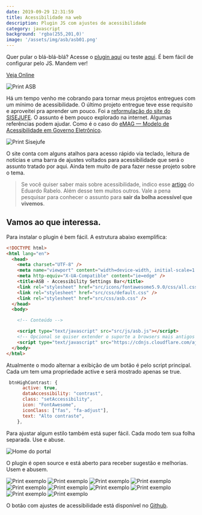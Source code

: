 ```yaml
---
date: 2019-09-29 12:31:59
title: Acessibilidade na web
description: Plugin JS com ajustes de acessibilidade
category: javascript
background: 'rgba(255,201,0)'
image: '/assets/img/asb/asb01.png'
---
```


Quer pular o blá-blá-blá? Acesse o [plugin aqui](https://github.com/brenonovelli/Accessibility-Settings-Bar) ou teste [aqui](https://accessibility-settings-bar.netlify.app/). É bem fácil de configurar pelo JS. Mandem ver!

[Veja Online](https://breno.com.br/asb)

![Print ASB](/assets/img/asb/asb01.png)

Há um tempo venho me cobrando para tornar meus projetos entregues com um mínimo de acessibilidade. O último projeto entregue teve esse requisito e aproveitei pra aprender um pouco. Foi a [reformulação do site do SISEJUFE](http://www.breno.com.br/sisejufe). O assunto é bem pouco explorado na internet. Algumas referências podem ajudar. Como é o caso do [eMAG — Modelo de Acessibilidade em Governo Eletrônico](http://emag.governoeletronico.gov.br/).

![Print Sisejufe](/assets/img/asb/asb02.png)

O site conta com alguns atalhos para acesso rápido via teclado, leitura de notícias e uma barra de ajustes voltados para acessibilidade que será o assunto tratado por aqui. Ainda tem muito de para fazer nesse projeto sobre o tema.

> Se você quiser saber mais sobre acessibilidade, indico esse [artigo](https://medium.com/@oieduardorabelo/10-diretrizes-para-melhorar-sua-acessibilidade-na-web-6e35844f9859) do Eduardo Rabelo. Além desse tem muitos outros. Vale a pena pesquisar para conhecer o assunto para **sair da bolha acessível que vivemos**.

## Vamos ao que interessa.

Para instalar o plugin é bem fácil. A estrutura abaixo exemplifica:
```html
<!DOCTYPE html>
<html lang="en">
  <head>
    <meta charset="UTF-8" />
    <meta name="viewport" content="width=device-width, initial-scale=1.0" />
    <meta http-equiv="X-UA-Compatible" content="ie=edge" />
    <title>ASB - Accessibility Settings Bar</title>
    <link rel="stylesheet" href="src/icons/fontawesome5.9.0/css/all.css" />
    <link rel="stylesheet" href="src/css/default.css" />
    <link rel="stylesheet" href="src/css/asb.css" />
  </head>
  <body>

    <!-- Conteúdo -->

    <script type="text/javascript" src="src/js/asb.js"></script>
    <!-- Opcional se quiser extender o suporte a browsers mais antigos -->
    <script type="text/javascript" src="https://cdnjs.cloudflare.com/ajax/libs/modernizr/2.8.3/modernizr.min.js"></script>
  </body>
</html>
```

Atualmente o modo alternar a exibição de um botão é pelo script principal. Cada um tem uma propriedade active e será mostrado apenas se true.

```js
 btnHighContrast: {
      active: true,
      dataAccessibility: "contrast",
      class: "setAccessibility",
      icon: "FontAwesome",
      iconClass: ["fas", "fa-adjust"],
      text: "Alto contraste",
    },
```

Para ajustar algum estilo também está super fácil. Cada modo tem sua folha separada. Use e abuse.

![Home do portal](/assets/img/asb/asb03.png)

O plugin é open source e está aberto para receber sugestão e melhorias. Usem e abusem.

![Print exemplo](/assets/img/asb/asb04.png)
![Print exemplo](/assets/img/asb/asb05.png)
![Print exemplo](/assets/img/asb/asb06.png)
![Print exemplo](/assets/img/asb/asb07.png)
![Print exemplo](/assets/img/asb/asb08.png)
![Print exemplo](/assets/img/asb/asb09.png)
![Print exemplo](/assets/img/asb/asb10.png)
![Print exemplo](/assets/img/asb/asb11.png)
![Print exemplo](/assets/img/asb/asb12.png)
![Print exemplo](/assets/img/asb/asb13.png)


O botão com ajustes de acessibilidade está disponível no [Github](https://github.com/brenonovelli/Accessibility-Settings-Bar).